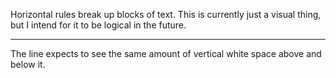 Horizontal rules break up blocks of text. This is currently just a visual thing, but I intend for it to be logical in the future.

---

The line expects to see the same amount of vertical white space above and below it.